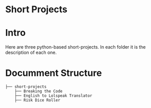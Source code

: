 # Short Projects

# Intro

Here are three python-based short-projects. In each folder it is the description of each one.

# Documment Structure
```
├── short-projects
    ├── Breaking the Code
    ├── English to Lolspeak Translator
    ├── Risk Dice Roller
```
